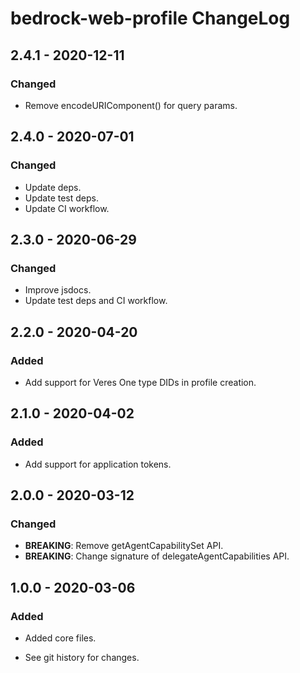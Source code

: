# bedrock-web-profile ChangeLog

## 2.4.1 - 2020-12-11

### Changed
- Remove encodeURIComponent() for query params.

## 2.4.0 - 2020-07-01

### Changed
- Update deps.
- Update test deps.
- Update CI workflow.

## 2.3.0 - 2020-06-29

### Changed
- Improve jsdocs.
- Update test deps and CI workflow.

## 2.2.0 - 2020-04-20

### Added
- Add support for Veres One type DIDs in profile creation.

## 2.1.0 - 2020-04-02

### Added
- Add support for application tokens.

## 2.0.0 - 2020-03-12

### Changed
- **BREAKING**: Remove getAgentCapabilitySet API.
- **BREAKING**: Change signature of delegateAgentCapabilities API.

## 1.0.0 - 2020-03-06

### Added
- Added core files.

- See git history for changes.
